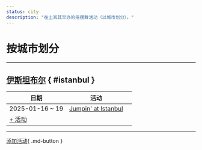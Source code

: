```yaml
---
status: city
description: "在土耳其举办的摇摆舞活动（以城市划分）。"
---
```


# 按城市划分

---

## <a id=istanbul></a>[伊斯坦布尔](#istanbul) { #istanbul }

| 日期 | 活动 | |
| --- | --- | --- |
| 2025-01-16 ~ 19 | [Jumpin' at Istanbul](jumpin-at-istanbul-2025.md) |  |
| [+ 活动](https://github.com/swingdance/events/issues/new?assignees=&labels=add+event&projects=&template=02-add_entity.yml&title=%5B2024%2Ftr_TR%5D%20Add%20Event%3A%20%3CName%3E&region=tr_TR&province=Istanbul&city=Istanbul&org_id=&date_starts=2024-&date_ends=2024-)

---

[添加活动](https://github.com/swingdance/events/issues/new?assignees=&labels=add+event&projects=&template=02-add_entity.yml&title=%5Btr_TR%5D%20Add%20Event%3A%20%3CName%3E&region=tr_TR&province=&city=&org_id=2024){ .md-button }
